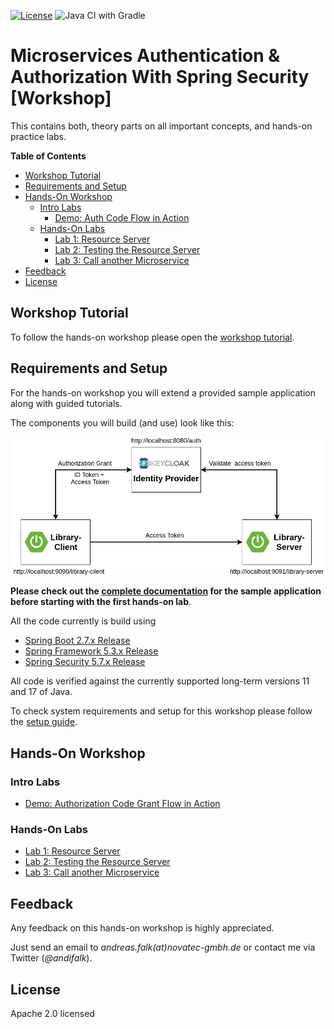 [![License](https://img.shields.io/badge/License-Apache%20License%202.0-brightgreen.svg)][1]
![Java CI with Gradle](https://github.com/andifalk/microservices-auth-authz-spring-security/workflows/Java%20CI%20with%20Gradle/badge.svg)
# Microservices Authentication & Authorization With Spring Security [Workshop]

This contains both, theory parts on all important concepts, and hands-on practice labs.

__Table of Contents__

* [Workshop Tutorial](https://andifalk.gitbook.io/microservices-authentication-and-authorization)
* [Requirements and Setup](setup)
* [Hands-On Workshop](#hands-on-workshop)
    * [Intro Labs](#intro-labs)
        * [Demo: Auth Code Flow in Action](intro-labs/auth-code-demo)
    * [Hands-On Labs](#hands-on-labs)
        * [Lab 1: Resource Server](lab1)
        * [Lab 2: Testing the Resource Server](lab2)
        * [Lab 3: Call another Microservice](lab3)
* [Feedback](#feedback)
* [License](#license)

## Workshop Tutorial

To follow the hands-on workshop please open the [workshop tutorial](https://andifalk.gitbook.io/microservices-authentication-and-authorization/).

## Requirements and Setup

For the hands-on workshop you will extend a provided sample application along with guided tutorials.

The components you will build (and use) look like this:

![Architecture](docs/images/demo-architecture.png)

__Please check out the [complete documentation](application-architecture) for the sample application before
starting with the first hands-on lab__.

All the code currently is build using

* [Spring Boot 2.7.x Release](https://spring.io/blog/2022/05/19/spring-boot-2-7-0-available-now)
* [Spring Framework 5.3.x Release](https://spring.io/blog/2020/10/27/spring-framework-5-3-goes-ga)
* [Spring Security 5.7.x Release](https://spring.io/blog/2022/05/15/spring-security-5-7-0-5-6-4-5-5-7-released-fixes-cve-2022-22978-cve-2022-22976)

All code is verified against the currently supported long-term versions 11 and 17 of Java.

To check system requirements and setup for this workshop please follow the [setup guide](setup).

## Hands-On Workshop

### Intro Labs

* [Demo: Authorization Code Grant Flow in Action](intro-labs/auth-code-demo)

### Hands-On Labs

* [Lab 1: Resource Server](lab1)
* [Lab 2: Testing the Resource Server](lab2)
* [Lab 3: Call another Microservice](lab3)

## Feedback

Any feedback on this hands-on workshop is highly appreciated.

Just send an email to _andreas.falk(at)novatec-gmbh.de_ or contact me via Twitter (_@andifalk_).

## License

Apache 2.0 licensed

[1]:http://www.apache.org/licenses/LICENSE-2.0.txt
